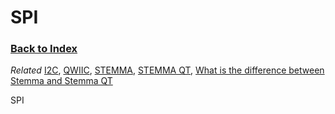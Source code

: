 
# SPI

### [Back to Index](index.md)

*Related* [I2C](i2c.md), [QWIIC](connectors.md#qwiic), [STEMMA](connectors.md#stemma), [STEMMA QT](connectors.md#stemma-qt), [What is the difference between Stemma and Stemma QT](connectors.md#what-is-the-difference-between-stemma-and-stemma-qt)

SPI